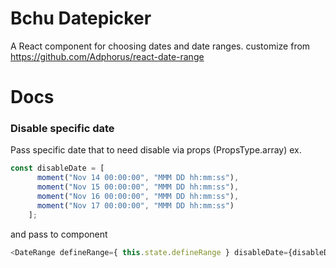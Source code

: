# Bchu Datepicker
A React component for choosing dates and date ranges. customize from https://github.com/Adphorus/react-date-range

# Docs
### Disable specific date
Pass specific date that to need disable via props (PropsType.array)
ex.
```javascript
const disableDate = [
      moment("Nov 14 00:00:00", "MMM DD hh:mm:ss"),
      moment("Nov 15 00:00:00", "MMM DD hh:mm:ss"),
      moment("Nov 16 00:00:00", "MMM DD hh:mm:ss"),
      moment("Nov 17 00:00:00", "MMM DD hh:mm:ss")
    ];
```

and pass to component 

```javascript
<DateRange defineRange={ this.state.defineRange } disableDate={disableDate}/>
```
